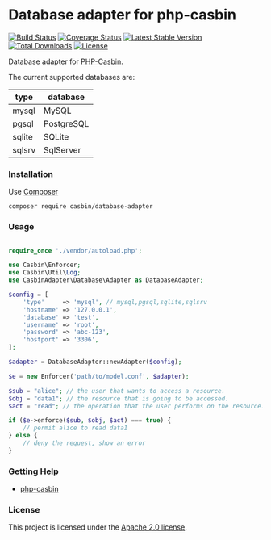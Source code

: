 # Database adapter for php-casbin

[![Build Status](https://travis-ci.org/php-casbin/database-adapter.svg?branch=master)](https://travis-ci.org/php-casbin/database-adapter)
[![Coverage Status](https://coveralls.io/repos/github/php-casbin/database-adapter/badge.svg)](https://coveralls.io/github/php-casbin/database-adapter)
[![Latest Stable Version](https://poser.pugx.org/casbin/database-adapter/v/stable)](https://packagist.org/packages/casbin/database-adapter)
[![Total Downloads](https://poser.pugx.org/casbin/database-adapter/downloads)](https://packagist.org/packages/casbin/database-adapter)
[![License](https://poser.pugx.org/casbin/database-adapter/license)](https://packagist.org/packages/casbin/database-adapter)

Database adapter for [PHP-Casbin](https://github.com/php-casbin/php-casbin).

The current supported databases are:

| type | database |
| ------ | ------ |
| mysql | MySQL |
| pgsql | PostgreSQL |
| sqlite | SQLite |
| sqlsrv | SqlServer |

### Installation

Use [Composer](https://getcomposer.org/)

```
composer require casbin/database-adapter
```

### Usage

```php

require_once './vendor/autoload.php';

use Casbin\Enforcer;
use Casbin\Util\Log;
use CasbinAdapter\Database\Adapter as DatabaseAdapter;

$config = [
    'type'     => 'mysql', // mysql,pgsql,sqlite,sqlsrv
    'hostname' => '127.0.0.1',
    'database' => 'test',
    'username' => 'root',
    'password' => 'abc-123',
    'hostport' => '3306',
];

$adapter = DatabaseAdapter::newAdapter($config);

$e = new Enforcer('path/to/model.conf', $adapter);

$sub = "alice"; // the user that wants to access a resource.
$obj = "data1"; // the resource that is going to be accessed.
$act = "read"; // the operation that the user performs on the resource.

if ($e->enforce($sub, $obj, $act) === true) {
    // permit alice to read data1
} else {
    // deny the request, show an error
}
```

### Getting Help

- [php-casbin](https://github.com/php-casbin/php-casbin)

### License

This project is licensed under the [Apache 2.0 license](LICENSE).